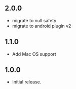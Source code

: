 ## 2.0.0

* migrate to null safety
* migrate to android plugin v2

## 1.1.0

* Add Mac OS support

## 1.0.0

* Initial release.
